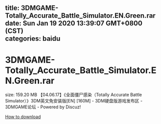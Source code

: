 
title: 3DMGAME-Totally_Accurate_Battle_Simulator.EN.Green.rar
date: Sun Jan 19 2020 13:39:07 GMT+0800 (CST)    
categories: baidu
---

# 3DMGAME-Totally_Accurate_Battle_Simulator.EN.Green.rar
size: 159.20 MB
 【04.06.17】《全面僵尸感染（Totally Accurate Battle Simulator）》3DM英文免安装版[EN] [160M] - 3DM硬盘版游戏发布区 - 3DMGAME论坛 - Powered by Discuz!
 

[How to download](https://bpcam.bemobtrk.com/go/2ceec3aa-1ca2-46d6-b9ff-aaa5c184517c?jno=1186)